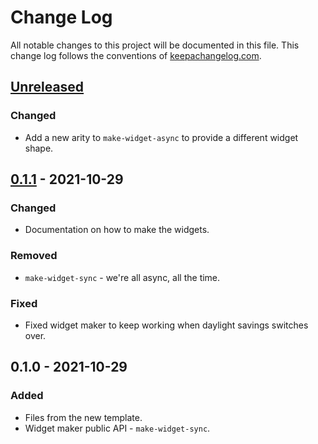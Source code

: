 # Change Log
All notable changes to this project will be documented in this file. This change log follows the conventions of [keepachangelog.com](http://keepachangelog.com/).

## [Unreleased]
### Changed
- Add a new arity to `make-widget-async` to provide a different widget shape.

## [0.1.1] - 2021-10-29
### Changed
- Documentation on how to make the widgets.

### Removed
- `make-widget-sync` - we're all async, all the time.

### Fixed
- Fixed widget maker to keep working when daylight savings switches over.

## 0.1.0 - 2021-10-29
### Added
- Files from the new template.
- Widget maker public API - `make-widget-sync`.

[Unreleased]: https://github.com/your-name/guessing-game/compare/0.1.1...HEAD
[0.1.1]: https://github.com/your-name/guessing-game/compare/0.1.0...0.1.1
